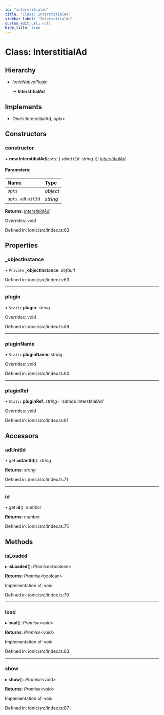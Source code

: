 ```yaml
---
id: "interstitialad"
title: "Class: InterstitialAd"
sidebar_label: "InterstitialAd"
custom_edit_url: null
hide_title: true
---
```


# Class: InterstitialAd

## Hierarchy

* *IonicNativePlugin*

  ↳ **InterstitialAd**

## Implements

* *Omit*<IInterstitialAd, *opts*\>

## Constructors

### constructor

\+ **new InterstitialAd**(`opts`: { `adUnitId`: *string*  }): [*InterstitialAd*](interstitialad.md)

#### Parameters:

Name | Type |
:------ | :------ |
`opts` | *object* |
`opts.adUnitId` | *string* |

**Returns:** [*InterstitialAd*](interstitialad.md)

Overrides: void

Defined in: ionic/src/index.ts:63

## Properties

### \_objectInstance

• `Private` **\_objectInstance**: *default*

Defined in: ionic/src/index.ts:63

___

### plugin

▪ `Static` **plugin**: *string*

Overrides: void

Defined in: ionic/src/index.ts:59

___

### pluginName

▪ `Static` **pluginName**: *string*

Overrides: void

Defined in: ionic/src/index.ts:60

___

### pluginRef

▪ `Static` **pluginRef**: *string*= 'admob.InterstitialAd'

Overrides: void

Defined in: ionic/src/index.ts:61

## Accessors

### adUnitId

• get **adUnitId**(): *string*

**Returns:** *string*

Defined in: ionic/src/index.ts:71

___

### id

• get **id**(): *number*

**Returns:** *number*

Defined in: ionic/src/index.ts:75

## Methods

### isLoaded

▸ **isLoaded**(): *Promise*<boolean\>

**Returns:** *Promise*<boolean\>

Implementation of: void

Defined in: ionic/src/index.ts:79

___

### load

▸ **load**(): *Promise*<void\>

**Returns:** *Promise*<void\>

Implementation of: void

Defined in: ionic/src/index.ts:83

___

### show

▸ **show**(): *Promise*<void\>

**Returns:** *Promise*<void\>

Implementation of: void

Defined in: ionic/src/index.ts:87

